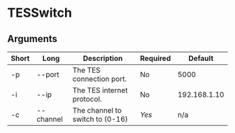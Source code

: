 # TESSwitch

## Arguments

| Short | Long | Description | Required | Default |
| --- | --- | --- | --- | --- |
| -p | --port |  The TES connection port. | No | 5000 |
| -i | --ip | The TES internet protocol. | No | 192.168.1.10 |
| -c | --channel | The channel to switch to (0-16) | *Yes* | n/a |

